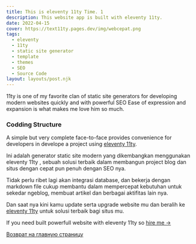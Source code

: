 ```yaml
---
title: This is eleventy 11ty Time. 1
description: This website app is built with eleventy 11ty.
date: 2022-04-15
cover: https://text11ty.pages.dev/img/webcepat.png
tags:
  - eleventy
  - 11ty
  - static site generator
  - template
  - themes
  - SEO
  - Source Code
layout: layouts/post.njk
---
```


11ty is one of my favorite clan of static site generators for developing modern websites quickly and with powerful SEO
Ease of expression and expansion is what makes me love him so much.

### Codding Structure

A simple but very complete face-to-face provides convenience for developers in develope a project using [eleventy 11ty](https://11ty.dev/).

Ini adalah generator static site modern yang dikembangkan menggunakan eleventy 11ty , sebuah solusi terbaik dalam membangun project blog dan situs dengan cepat pun penuh dengan SEO nya.

Tidak perlu ribet lagi akan integrasi database, dan bekerja dengan markdown file cukup membantu dalam mempercepat kebutuhan untuk sekedar ngeblog, membuat artikel dan berbagai aktifitas lain nya.

Dan saat nya kini kamu update serta upgrade website mu dan beralih ke [eleventy 11ty](https://11ty.dev/) untuk solusi terbaik bagi situs mu.

If you need built powerfull website with eleventy 11ty so [hire me →](https://www.fiverr.com/creativitas/design-your-modern-website-using-jekyll)

[Возврат на главную страницу](https://comdev.com.ua/)